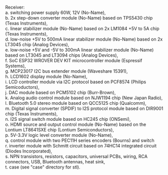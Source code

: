 Receiver: <br>
  a.	switching power supply 60W, 12V (No-Name), <br>
  b.	2x step-down converter module (No-Name) based on TPS5430 chip (Texas Instruments), <br>
  c.	linear stabilizer module (No-Name) based on 2x LM1084 +5V to 5A chip (Texas Instruments), <br>
  d.	low-noise +5V to 500mA linear stabilizer module (No-Name) based on 2x LT3045 chip (Analog Devices), <br>
  e.	low-noise +5V and -5V to 300mA linear stabilizer module (No-Name) based on LT3045 and LT3094 chips (Analog Devices), <br>
  f.	SoC ESP32 WROVER DEV KIT microcontroller module (Espressif Systems), <br>
  g.	MCP23017 I2C bus extender module (Waveshare 15391), <br>
  h.	LCD1602 display module (No-Name), <br>
  i.	LCD controller module via I2C protocol based on PCF8574 (Philips Semicoductors), <br>
  j.	DAC module based on PCM5102 chip (Burr-Brown), <br>
  k.	Analog audio control module based on NJW1194 chip (New Japan Radio), <br>
  l.	Bluetooth 5.0 stereo module based on QCC5125 chip (Qualcomm), <br>
  m.	Digital signal converter (SPDIF) to I2S protocol module based on DIR9001 chip (Texas Instruments), <br>
  n.	I2S signal switch module based on HC245 chip (ONSemi), <br>
  o.	HDMI source and output control module (No-Name) based on the Lontium LT8641SXE chip (Lontium Semiconductors), <br>
  p.	5V-3.3V logic level converter module (No-Name), <br>
  q.	control module with two PEC11H series encoders (Bourns) and switch <br>
  r.	inverter module with Schmitt circuit based on 74HC14 integrated circuit (Diodes Incorporated), <br>
  s.	NPN transistors, resistors, capacitors, universal PCBs, wiring, RCA connectors, USB, Bluetooth antennas, heat sink, <br>
  t.	case (see "case" directory for stl).
